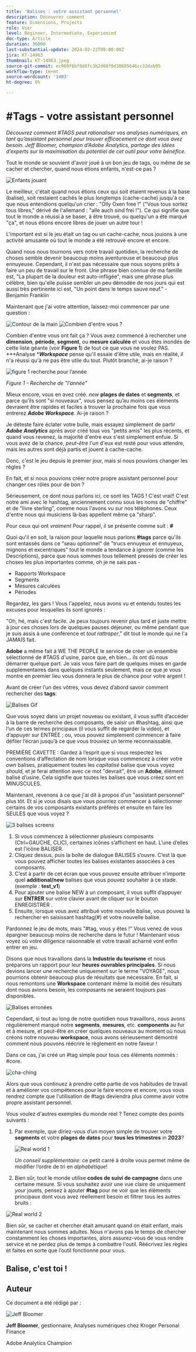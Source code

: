 ```yaml
---
title: 'Balises : votre assistant personnel'
description: Découvrez comment
feature: Dimensions, Projects
role: User
level: Beginner, Intermediate, Experienced
doc-type: Article
duration: 36000
last-substantial-update: 2024-02-22T00:00:00Z
jira: KT-14963
thumbnail: KT-14963.jpeg
source-git-commit: ec969f6bf8d8fc3b2d60f9d30685646cc32dab95
workflow-type: tm+mt
source-wordcount: '1403'
ht-degree: 0%

---
```



# #Tags - votre assistant personnel

_Découvrez comment #TAGS peut rationaliser vos analyses numériques, en tant qu’assistant personnel pour trouver efficacement ce dont vous avez besoin. Jeff Bloomer, champion d’Adobe Analytics, partage des idées d’experts sur la maximisation du potentiel de cet outil pour votre bénéfice._

Tout le monde se souvient d&#39;avoir joué à un bon jeu de tags, ou même de se cacher et chercher, quand nous étions enfants, n&#39;est-ce pas ?

![Enfants jouant](assets/kids-playing.jpeg)

Le meilleur, c&#39;était quand nous étions ceux qui soit étaient revenus à la base (balise), soit restaient cachés le plus longtemps (cache-cache) jusqu&#39;à ce que nous entendions quelqu&#39;un crier : &quot;Olly Oxen free !&quot; (&quot;Vous tous sortez tous libres,&quot; dérivé de l&#39;allemand : &quot;alle auch sind frei !&quot;).  Ce qui signifie que tout le monde a réussi à se baser, à être trouvé, ou quelqu&#39;un a été marqué &quot;ça&quot;, et nous étions encore libres de jouer un autre tour !

L&#39;important est si le jeu était un tag ou un cache-cache, nous jouions à une activité amusante où tout le monde a été retrouvé encore et encore.

Quand nous nous tournons vers notre travail quotidien, la recherche de choses semble devenir beaucoup moins aventureuse et beaucoup plus ennuyeuse. Cependant, il n&#39;est pas nécessaire que nous soyons prêts à faire un peu de travail sur le front.  Une phrase bien connue de ma famille est, &quot;La plupart de la douleur est auto-infligée&quot;, mais une phrase plus célèbre, bien qu&#39;elle puisse sembler un peu démodée de nos jours qui est aussi très pertinente ici est, &quot;Un point dans le temps sauve neuf.&quot; - Benjamin Franklin

Maintenant que j&#39;ai votre attention, laissez-moi commencer par une question :


![Contour de la main](assets/hand-outline.png) ![Combien d&#39;entre vous ?](assets/how-many-of-you.png)

Combien d&#39;entre vous ont fait ça ?  Vous avez commencé à rechercher une **dimension**, **période**, **segment**, ou **mesure calculée** et vous êtes inondés de cette liste géante (voir **Figure 1**) de tout ce que vous ne voulez PAS.  ***Analyse ****Workspace*** pense qu&#39;il essaie d&#39;être utile, mais en réalité, il n&#39;a réussi qu&#39;à ne pas être utile du tout.  Plutôt branché, ai-je raison ?

![figure 1 recherche pour l’année](assets/figure-1-search-for-year.png)

*Figure 1 - Recherche de &quot;l’année&quot;*

Mieux encore, vous en avez créé. *new* **plages de dates** et **segments**, et parce qu’ils sont &quot;si nouveaux&quot;, vous pensez qu’au moins ces éléments devraient être rapides et faciles à trouver la prochaine fois que vous entrerez ***Adobe Workspace***. Ai-je raison ?

Je déteste faire éclater votre bulle, mais essayez simplement de partir ***Adobe Analytics*** après avoir créé tous vos &quot;petits amis&quot; les plus récents, et quand vous revenez, la majorité d&#39;entre eux s&#39;est simplement enfuie.  Si vous avez de la chance, *peut-être* l&#39;un d&#39;eux est resté pour vous attendre, mais les autres sont déjà partis et jouent à cache-cache.


Donc, c&#39;est le jeu depuis le premier jour, mais si nous pouvions changer les règles ?

En fait, et si nous pouvions créer notre propre assistant personnel pour changer ces rôles pour de bon ?

Sérieusement, ce dont nous parlons ici, ce sont les TAGS !  C&#39;est vrai!!  C&#39;est notre ami avec le hashtag, anciennement connu sous les noms de &quot;chiffre&quot; et de &quot;livre sterling&quot;, comme nous l&#39;avons vu sur nos téléphones.  Ceux d&#39;entre nous qui musiciens là-bas appellent même ça &quot;sharp&quot;.

Pour ceux qui ont *vraiment* Pour rappel, il se présente comme suit : **#**

Quoi qu&#39;il en soit, la raison pour laquelle nous parlons **#tags** parce qu&#39;ils sont entassés dans ce &quot;seau optionnel&quot; de &quot;trucs ennuyeux et ennuyeux, mignons et excentriques&quot; tout le monde a tendance à ignorer (comme les Descriptions), parce que nous sommes tous tellement pressés de créer les choses les plus importantes comme, oh je ne sais pas -

- Rapports Workspace
- Segments
- Mesures calculées 
- Périodes

Regardez, les gars !  Vous l&#39;appelez, nous avons vu et entendu toutes les excuses pour lesquelles ils sont ignorés :

&quot;Oh, hé, mais c&#39;est facile.  Je peux toujours revenir plus tard et juste mettre à jour ces choses lors de quelques pauses déjeuner, ou même pendant que je suis assis à une conférence et *tout rattraper*,&quot; dit tout le monde qui ne l&#39;a JAMAIS fait.


**Adobe** a même fait à WE THE PEOPLE le service de créer un ensemble sélectionné de #TAGS d&#39;usine, parce que, eh bien... ils ont dû nous démarrer quelque part.  Je vais vous faire part de quelques mises en garde supplémentaires dans quelques instants seulement, mais ce que je vous montre en premier lieu vous donnera le plus de chance pour votre argent !

Avant de créer l’un des vôtres, vous devez d’abord savoir comment rechercher des **tags**:

![Balises Gif](assets/tags-gif.gif)

Que vous soyez dans un projet nouveau ou existant, il vous suffit d’accéder à la barre de recherche des composants, de saisir un #hashtag, ainsi que l’un de ces termes principaux (il vous suffit de regarder la vidéo), et d’appuyer sur ENTRÉE ; ou, vous pouvez simplement commencer à faire défiler l’écran jusqu’à ce que vous trouviez un terme reconnaissable.

PREMIÈRE CAVETTE : Gardez à l’esprit que si vous respectez les conventions d’affectation de nom lorsque vous commencez à créer votre *own* balises, pratiquement toutes les *capitalisé* balise que vous voyez *should*, et je ferai attention avec ce mot &quot;devrait&quot;, être un **Adobe**, élément balisé d’usine.  Cela signifie que toutes les balises que vous créez sont en MINUSCULES.


Maintenant, revenons à ce que j&#39;ai dit à propos d&#39;un &quot;assistant personnel&quot; plus tôt.  Et si je vous disais que vous pourriez commencer à sélectionner certains de vos composants existants préférés et ensuite en faire les SEULES que vous voyez ?

![3 balises screens](assets/3-screens-tags.png)


1. Si vous commencez à sélectionner plusieurs composants (Ctrl+GAUCHE, CLIC), certaines icônes s’affichent en haut.  L’une d’elles est l’icône BALISER.
1. Cliquez dessus, puis la boîte de dialogue BALISES s’ouvre. C’est là que vous pouvez afficher toutes les balises existantes associées à ces composants.
1. C’est à partir de cet écran que vous pouvez ensuite attribuer n’importe quel **additional/new** balises que vous pouvez souhaiter à ce stade.  (exemple : **test\_v1**)
1. Pour ajouter une balise NEW à un composant, il vous suffit d’appuyer sur **ENTRER** sur votre clavier avant de cliquer sur le bouton ENREGISTRER .
1. Ensuite, lorsque vous avez attribué votre nouvelle balise, vous pouvez la rechercher en saisissant hashtag(#) et votre nouvelle balise.

Pardonnez le jeu de mots, mais &quot;#tag, vous y êtes !&quot;  Vous venez de vous épargner beaucoup moins de recherche dans le futur !  Maintenant vous voyez où votre diligence raisonnable et votre travail acharné vont enfin entrer en jeu.

Disons que nous travaillons dans la **Industrie du tourisme** et nous préparons un rapport pour leur **heures ouvrables principales**.  Si nous devions lancer une recherche uniquement sur le terme &quot;VOYAGE&quot;, nous pourrions obtenir beaucoup plus de résultats que nécessaire.  En fait, si nous remontons une **Workspace** contenant même la moitié des résultats dont nous avions besoin, les composants ne seraient toujours pas disponibles.

![Balises erronées](assets/crooked-tags.png)

Cependant, si tout au long de notre quotidien nous travaillons, nous avons régulièrement marqué notre **segments**, **mesures**, etc. **components** au fur et à mesure, et peut-être en créer quelques nouveaux au moment où nous créons notre nouveau **workspace**, nous avons sérieusement démontré comment nous pouvons réécrire le règlement en notre faveur !

Dans ce cas, j&#39;ai créé un #tag simple pour tous ces éléments nommés : #core.

![cha-ching](assets/cha-ching.png)

Alors que vous continuez à prendre cette partie de vos habitudes de travail et à améliorer vos compétences pour le faire encore et encore, vous vous rendrez compte que l&#39;utilisation de #tags deviendra plus comme avoir votre propre assistant personnel.

Vous voulez d&#39;autres exemples du monde réel ? Tenez compte des points suivants :

1. Par exemple, que diriez-vous d’un moyen simple de trouver votre **segments** et votre **plages de dates** pour **tous les trimestres** in **2023**?

   ![Real world 1](assets/real-world-1.png)

   *Un conseil supplémentaire*: ce petit carré à droite vous permet même de modifier l’ordre de tri en *alphabétique*!


1. Bien sûr, tout le monde utilise **codes de suivi de campagne** dans une certaine mesure.  Si vous souhaitez avoir une vue claire de uniquement *your* jouets, pensez à ajouter **#tag** pour ne voir que les éléments principaux dont vous avez réellement besoin et filtrer tous les autres bruits :

![Real world 2](assets/real-world-2.png)

Bien sûr, se cacher et chercher était amusant quand on était enfant, mais maintenant nous sommes adultes.  Nous n&#39;avons pas le temps de chercher constamment les choses importantes, alors assurez-vous de vous rendre service et ne perdez plus de temps à combattre l&#39;outil.  Réécrivez les règles et faites en sorte que l’outil fonctionne pour vous.

## Balise, c&#39;est toi !


## Auteur

Ce document a été rédigé par :

![Jeff Bloomer](assets/jeff-bloomer.png)

**Jeff Bloomer**, gestionnaire, Analyses numériques chez Kroger Personal Finance

Adobe Analytics Champion







